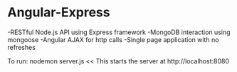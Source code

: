 # Angular-Express

-RESTful Node.js API using Express framework
-MongoDB interaction using mongoose
-Angular AJAX  for http calls
-Single page application with no refreshes


To run:
nodemon server.js   << This starts the server at http://localhost:8080
